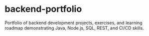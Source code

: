 # backend-portfolio
Portfolio of backend development projects, exercises, and learning roadmap demonstrating Java, Node.js, SQL, REST, and CI/CD skills.
